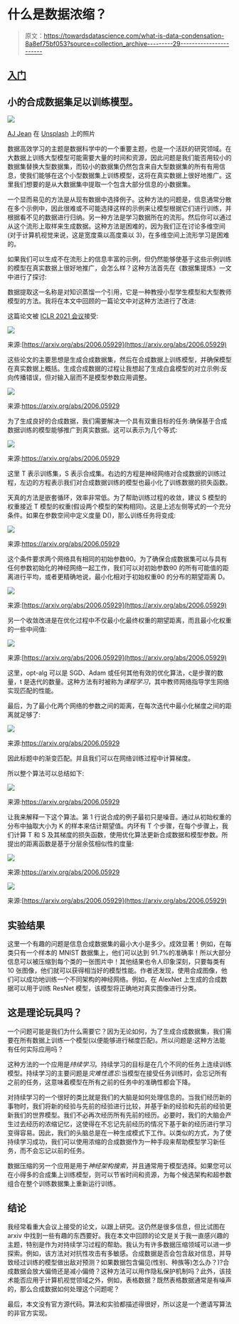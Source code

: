 # 什么是数据浓缩？

> 原文：<https://towardsdatascience.com/what-is-data-condensation-8a8ef75bf053?source=collection_archive---------29----------------------->

## [入门](https://towardsdatascience.com/tagged/getting-started)

## 小的合成数据集足以训练模型。

![](img/f20d8cd4e3af8f94903437ebaf8d6b99.png)

[AJ Jean](https://unsplash.com/@aaronjean?utm_source=medium&utm_medium=referral) 在 [Unsplash](https://unsplash.com?utm_source=medium&utm_medium=referral) 上的照片

数据高效学习的主题是数据科学中的一个重要主题，也是一个活跃的研究领域。在大数据上训练大型模型可能需要大量的时间和资源，因此问题是我们能否用较小的数据集替换大型数据集，而较小的数据集仍然包含来自大型数据集的所有有用信息，使我们能够在这个小型数据集上训练模型，这将在真实数据上很好地推广。这里我们想要的是从大数据集中提取一个包含大部分信息的小数据集。

一个显而易见的方法是从现有数据中选择例子。这种方法的问题是，信息通常分散在多个示例中，因此很难或不可能选择这样的示例来让模型根据它们进行训练，并根据看不见的数据进行归纳。另一种方法是学习数据所在的流形。然后你可以通过从这个流形上取样来生成数据。这种方法是困难的，因为我们正在讨论多维空间(对于计算机视觉来说，这是宽度乘以高度乘以 3)，在多维空间上流形学习是困难的。

如果我们可以生成不在流形上的信息丰富的示例，但仍然能够使基于这些示例训练的模型在真实数据上很好地推广，会怎么样？这种方法首先在《数据集提炼》一文中进行了探讨:

  

数据提取这一名称是对知识蒸馏一个引用，它是一种教授小型学生模型和大型教师模型的方法。我将在本文中回顾的一篇论文中对这种方法进行了改进:

  

这篇论文被 [ICLR 2021 会议](https://openreview.net/group?id=ICLR.cc/2021/Conference)接受:

![](img/66996d670420f1e1e38a825bd63bdc88.png)

来源:[https://arxiv.org/abs/2006.05929](https://arxiv.org/abs/2006.05929)

这些论文的主要思想是生成合成数据集，然后在合成数据上训练模型，并确保模型在真实数据上概括。生成合成数据的过程让我想起了生成白盒模型的对立示例:反向传播错误，但对输入层而不是模型参数应用调整。

![](img/bda60ea4971460c4092c4253b877b34a.png)

来源:https://arxiv.org/abs/2006.05929

为了生成良好的合成数据，我们需要解决一个具有双重目标的任务:确保基于合成数据训练的模型能够推广到真实数据。这可以表示为几个等式:

![](img/8578696191dfddab49ca847863ae74ad.png)

来源:https://arxiv.org/abs/2006.05929

这里 T 表示训练集，S 表示合成集。右边的方程是神经网络对合成数据的训练过程，左边的方程表示我们对合成数据训练的模型也最小化了训练数据的损失函数。

天真的方法是嵌套循环，效率非常低。为了帮助训练过程的收敛，建议 S 模型的权重接近 T 模型的权重(假设两个模型的架构相同)。这是上述左侧等式的一个充分条件。如果在参数空间中定义度量 D()，那么训练任务将变成:

![](img/05c0e64488a2c4b0d36dc612a8242a13.png)

来源:https://arxiv.org/abs/2006.05929

这个条件要求两个网络具有相同的初始参数θ0。为了确保合成数据集可以与具有任何参数初始化的神经网络一起工作，我们可以对初始参数θ0 的所有可能值的距离进行平均，或者更精确地说，最小化相对于初始权重θ0 的分布的期望距离 D。

![](img/dcf62a4e706a29771a8e7ac3a093f417.png)

来源:[https://arxiv.org/abs/2006.05929](https://arxiv.org/abs/2006.05929)

另一个收敛改进是在优化过程中不仅最小化最终权重的期望距离，而且最小化权重的一些中间值:

![](img/d61c0c63d1947e600cc26eaffdb01310.png)

来源:[https://arxiv.org/abs/2006.05929](https://arxiv.org/abs/2006.05929)

这里，opt-alg 可以是 SGD、Adam 或任何其他有效的优化算法，ς是步骤的数量，t 是迭代的数量。这种方法有时被称为*课程学习*，其中教师网络指导学生网络实现匹配的性能。

最后，为了最小化两个网络的参数之间的距离，在每次迭代中最小化梯度之间的距离就足够了:

![](img/a62e1c2f6757bda17c7df7b5e1804919.png)

来源:https://arxiv.org/abs/2006.05929

因此标题中的渐变匹配。并且我们可以在网络训练过程中计算梯度。

所以整个算法可以总结如下:

![](img/b91a5f06d31dbe018bc1209790295538.png)

来源:https://arxiv.org/abs/2006.05929

让我来解释一下这个算法。第 1 行说合成的例子最初只是噪音。通过从初始权重的分布中抽取大小为 K 的样本来估计期望值。内环有 T 个步骤，在每个步骤上，我们计算 T 和 S 及其梯度的损失函数，使用优化算法更新合成数据和模型参数。所提出的距离函数是基于分层余弦相似性的度量:

![](img/f5a5a01cf1020fe609ee5f7ffa56110a.png)

来源:https://arxiv.org/abs/2006.05929

![](img/fdb46b8fd975a00e00015848ee95a1d0.png)

来源:[https://arxiv.org/abs/2006.05929](https://arxiv.org/abs/2006.05929)

## 实验结果

这里一个有趣的问题是信息合成数据集的最小大小是多少。成效显著！例如，在每类只有一个样本的 MNIST 数据集上，他们可以达到 91.7%的准确率！所以大部分信息可以被压缩到每个类的一张图片中！其他结果也令人印象深刻，只要每类有 10 张图像，他们就可以获得相当好的模型性能。作者还发现，使用合成图像，他们可以成功地训练一个不同架构的神经网络。例如，在 AlexNet 上生成的合成数据可以用于训练 ResNet 模型，该模型将正确地对真实图像进行分类。

## 这是理论玩具吗？

一个问题可能是我们为什么需要它？因为无论如何，为了生成合成数据集，我们需要在所有数据上训练一个模型(以便能够进行梯度匹配)。所以问题是:这种方法能有任何实际应用吗？

这种方法的一个应用是*持续学习*。持续学习的目标是在几个不同的任务上连续训练模型。持续学习的主要问题是*灾难性遗忘*:当模型在接受任务训练时，会忘记所有之前的任务，这意味着模型在所有之前的任务中的准确性都会下降。

对持续学习的一个很好的类比就是我们的大脑是如何处理信息的。当我们经历新的事物时，我们将新的经验与先前的经验进行比较，并基于新的经验和先前的经验更新我们的世界模型。我们不必再次经历所有先前的经历。必要时，我们的大脑会产生过去经历的浓缩记忆，这使得在不忘记先前经历的情况下基于新的经历进行学习变得容易。因此，我们的头脑总是在一种生成模式下工作。以类似的方式，为了使持续学习成功，我们可以使用浓缩的合成数据作为一种手段来帮助模型学习新任务，而不会忘记以前的任务。

数据压缩的另一个应用是用于*神经架构搜索*，并且通常用于模型选择。如果您可以在小得多的合成集上训练模型，则可以节省时间和资源，为每个候选架构和超参数组合在整个训练数据集上重新运行训练。

## 结论

我经常看重大会议上接受的论文，以跟上研究。这仍然是很多信息，但比试图在 arxiv 中找到一些有趣的东西要好。我在本文中回顾的论文是关于我一直感兴趣的主题，特别是作为对持续学习过程的帮助。我认为有许多数据压缩领域可以进一步探索。例如，该方法对对抗性攻击有多敏感。合成数据是否会包含敌对信息，并导致经过训练的模型做出敌对预测？如果数据包含偏见(性别、种族等)怎么办？)?合成数据会放大偏倚还是减小偏倚？这种方法可以用作隐私保护机制吗？此外，该技术能否应用于计算机视觉领域之外，例如，表格数据？既然表格数据通常是有噪声的，那么合成数据如何处理这个问题呢？

最后，本文没有官方源代码。算法和实验都描述得很好，所以这是一个邀请写算法的非官方实现。